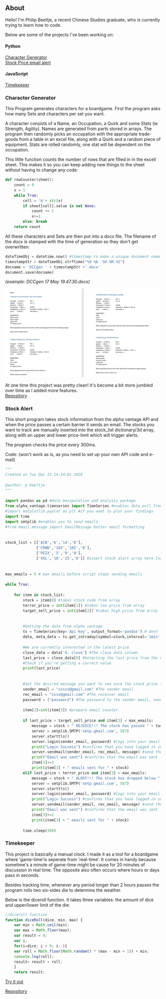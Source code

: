 <header></header>


## About
Hello! I'm Philip Beeltje, a recent Chinese Studies graduate, who is currently trying to learn how to code.

Below are some of the projects I've been working on:

#### Python
[Character Generator](#Chargen)  
[Stock Price email alert](#Stockcheck)

#### JavaScript
[Timekeeper](#Timekeeper)

### Character Generator
<a name="Chargen"></a>
This Program generates characters for a boardgame. First the program asks how many Sets and characters per set you want. 

A character consists of a Name, an Occupation, a Quirk and some Stats (ie Strength, Agility). Names are generated from parts stored in arrays. The program then randomly picks an occupation with the appropriate trade-goods from a table in an excel file, along with a Quirk and a random piece of equipment. Stats are rolled randomly, one stat will be dependent on the occupation. 

This little function counts the number of rows that are filled in in the excell sheet. This makes it so you can keep adding new things to the sheet without having to change any code:
```python
def rowCounter(sheet):
    count = 0
    x = 1
    while True:
        cell = 'A'+ str(x)
        if sheet[cell].value is not None:
            count += 1
            x+=1
        else: break
    return count
```

All these characters and Sets are then put into a docx file. The filename of the docx is stamped with the time of generation so they don't get overwritten:
```python
dateTimeObj = datetime.now() #timestamp to make a unique document name
timestampStr = dateTimeObj.strftime("%d %b  %H.%M.%S")
docname = 'DCCgen ' + timestampStr +'.docx' 
document.save(docname)
```
*(example: DCCgen 17 May  19.47.30.docx)*

<a href="exampledoc.jpg" target="blank"><img src="exampledoc.jpg"></a>

At one time this project was pretty clean! it's become a bit more jumbled over time as I added more features.  
[Repository](https://github.com/Pbeeltje/DCCgen) 

### Stock Alert
<a name="Stockcheck"></a>
This short program takes stock information from the alpha vantage API and when the price passes a certain barrier it sends an email.
The stocks you want to track are manually inserted into the stock_list dictionary/3d array, along with an upper and lower price-limit which will trigger alerts.

The program checks the price every 300ms.

Code: (won't work as is, as you need to set up your own API code and e-mail)
```python
"""
Created on Tue Dec 15 14:24:01 2020

@author: p beeltje
"""

import pandas as pd #data manipulation and analysis package
from alpha_vantage.timeseries import TimeSeries #enables data pull from Alpha Vantage
#import matplotlib.pyplot as plt #if you want to plot your findings
import time
import smtplib #enables you to send emails
#from email.message import EmailMessage better email formatting 


stock_list = [['ACB','6','14','0'],
              ['CRWD','165','185','0'],
              ['PEIX','5','9','0'],
              ['XXL','18','25','0']] #insert stock alert array here [name,low,high,0] 0 is the per stock email counter starting point


max_emails = 5 # max emails before script stops sending emails

while True:
    
    for item in stock_list:
        stock = item[0] #takes stock code from array
        terror_price = int(item[1]) #takes low price from array
        target_sell_price = int(item[2]) #takes high price from array
        
        
        #Getting the data from alpha vantage
        ts = TimeSeries(key='Api Key', output_format='pandas') # dont forget your API key
        data, meta_data = ts.get_intraday(symbol=stock,interval='1min', outputsize='full')
        
        #We are currently interested in the latest price
        close_data = data['4. close'] #The close data column
        last_price = close_data[0] #Selecting the last price from the close_data column
        #Check if you're getting a correct value
        print(last_price) 
        
        
        #Set the desired message you want to see once the stock price is at a certain level
        sender_email = "sssss@gmail.com" #The sender email
        rec_email = "ssss@gmail.com" #The receiver email
        password = ("password") #The password to the sender email, need special APP Password for gmail
        
        item[3]=int(item[3]) #prepare email counter
        
        if last_price > target_sell_price and item[3] < max_emails:
            message = stock + " REJOICE!!! The stock has passed " + target_sell_price + " current price: " +  last_price  #The message you want to send
            server = smtplib.SMTP('smtp.gmail.com', 587)
            server.starttls()
            server.login(sender_email, password) #logs into your email account
            print("Login Success") #confirms that you have logged in succesfully
            server.sendmail(sender_email, rec_email, message) #send the email with your custom mesage
            print("Email was sent") #confirms that the email was sent 
            item[3]+=1
            print(item[3] + " emails sent for " + stock)
        elif last_price < terror_price and item[3] < max_emails:
            message = stock + " ALERT!!! The stock has dropped below " + terror_price + " current price: " +  last_price   #The message you want to send
            server = smtplib.SMTP('smtp.gmail.com', 587)
            server.starttls()
            server.login(sender_email, password) #logs into your email account
            print("Login Success") #confirms that you have logged in succesfully
            server.sendmail(sender_email, rec_email, message) #send the email with your custom mesage
            print("Email was sent") #confirms that the email was sent 
            item[3]+=1
            print(item[3] + " emails sent for " + stock)
            
        time.sleep(300)
```

### Timekeeper
<a name="Timekeeper"></a>
This project is basically a manual clock. I made it as a tool for a boardgame where 'game-time'is seperate from 'real-time'.
It comes in handy because sometime's a minute of game-time might be cause for 20 minutes of discussion in real time. The opposite also often occurs where hours or days pass in seconds.

Besides tracking time, whenever any period longer than 2 hours passes the program rolls two six-sides die to determine the weather.

Below is the diceroll function. It takes three variables: the amount of dice and upper/lower limit of the die:

```javascript
//diceroll function
function diceRoll(dice, min, max) { 
    var min = Math.ceil(min);
    var max = Math.floor(max);
    var result = 0;
    var i;
    for(i=dice; i > 0; i--){
    var roll = Math.floor(Math.random() * (max - min + 1)) + min;
    console.log(roll);
    result= result + roll;
    }
    return result;
```

<a href="timekeeper.html" target="blank">Try it out</a>

[Repository](https://github.com/Pbeeltje/timekeeper)



